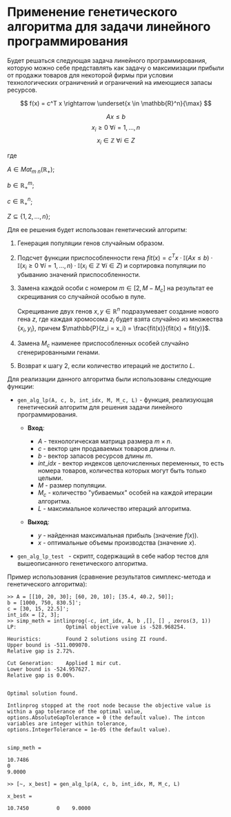 # Применение генетического алгоритма для задачи линейного программирования 
Будет решаться следующая задача линейного программирования, которую можно себе представлять как задачу о максимизации прибыли от продажи товаров для некоторой фирмы при условии технологических ограничений и ограничений на имеющиеся запасы ресурсов.

$$
f(x) = c^T x \rightarrow \underset{x \in \mathbb{R}^n}{\max} 
$$

$$
Ax \leqslant b 
$$
$$
x_i \geqslant 0  \text{ } \forall i = 1, \dots, n
$$
$$
x_i \in \mathbb{Z}  \text{ }  \forall i \in Z
$$

где 

$A \in Mat_{m \text{ } n}(\mathbb{R}_+)$;

$b \in \mathbb{R}_+^m$;

$c \in \mathbb{R}_+^n$;

$Z \subseteq \{1, 2, \dots, n\}$;

Для ее решения будет использован генетический алгоритм:
1) Генерация популяции генов случайным образом.
2) Подсчет функции приспособленности гена $fit(x) = с^T x \cdot \mathbb{I}(Ax \leqslant b) \cdot \mathbb{I}(x_i \geqslant 0  \text{ } \forall i = 1, \dots, n) \cdot \mathbb{I}(x_i \in \mathbb{Z}  \text{ }  \forall i \in Z)$ и сортировка популяции по убыванию значений приспособленности.
3) Замена каждой особи с номером $m \in [2, M - M_c]$ на результат ее скрещивания со случайной особью в пуле. 

    Скрещивание двух генов $x, y \in \mathbb{R}^n$ подразумевает создание нового гена $z$, где каждая хромосома $z_i$ будет взята случайно из множества $\{x_i, y_i\}$, причем $\mathbb{P}(z_i = x_i) = \frac{fit(x)}{fit(x) + fit(y)}$.

4) Замена $M_c$ наименее приспособленных особей случайно сгенерированными генами.
5) Возврат к шагу 2, если количество итераций не достигло $L$.

Для реализации данного алгоритма были использованы следующие функции:


* ```gen_alg_lp(A, c, b, int_idx, M, M_c, L)``` - функция, реализующая генетический алгоритм для решения задачи линейного программирования.

    * **Вход**: 
      * $A$ - технологическая матрица размера $m \times n$.
      * $c$ - вектор цен продаваемых товаров длины $n$.
      * $b$ - вектор запасов ресурсов длины $m$.
      * $int\_idx$ - вектор индексов целочисленных переменных, то есть номера товаров, количества которых могут быть только целыми.
      * $M$ - размер популяции.
      * $M_c$ - количество "убиваемых" особей на каждой итерации алгоритма.
      * $L$ - максимальное количество итераций алгоритма.

    * **Выход**:  
      * $y$ - найденная максимальная прибыль (значение $f(x)$).
      * $x$ - оптимальные объемы производства (значение $x$).
* ```gen_alg_lp_test ``` - скрипт, содержащий в себе набор тестов для вышеописанного генетического алгоритма.

Пример использования (сравнение результатов симплекс-метода и генетического алгоритма):
```
>> A = [[10, 20, 30]; [60, 20, 10]; [35.4, 40.2, 50]];
b = [1000, 750, 830.5]';
c = [30, 15, 22.5]';
int_idx = [2, 3];
>> simp_meth = intlinprog(-c, int_idx, A, b ,[], [] , zeros(3, 1))
LP:                Optimal objective value is -528.968254.                                          

Heuristics:        Found 2 solutions using ZI round.                                                
Upper bound is -511.009070.                                                      
Relative gap is 2.72%.                                                          

Cut Generation:    Applied 1 mir cut.                                                               
Lower bound is -524.957627.                                                      
Relative gap is 0.00%.                                                          


Optimal solution found.

Intlinprog stopped at the root node because the objective value is within a gap tolerance of the optimal value,
options.AbsoluteGapTolerance = 0 (the default value). The intcon variables are integer within tolerance,
options.IntegerTolerance = 1e-05 (the default value).


simp_meth =

10.7486
0
9.0000

>> [~, x_best] = gen_alg_lp(A, c, b, int_idx, M, M_c, L)

x_best =

10.7450         0    9.0000
```